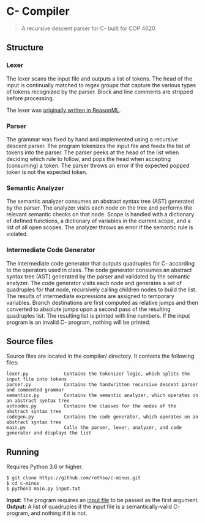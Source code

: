 C- Compiler
===========================
> A recursive descent parser for C- built for COP 4620.

## Structure

### Lexer
The lexer scans the input file and outputs a list of tokens. The head of the input is continually
matched to regex groups that capture the various types of tokens recognized by the parser. Block
and line comments are stripped before processing.

The lexer was [originally written in ReasonML](https://github.com/rothso/c-minus-lexer).

### Parser
The grammar was fixed by hand and implemented using a recursive descent parser. The program
tokenizes the input file and feeds the list of tokens into the parser. The parser peeks at the
head of the list when deciding which rule to follow, and pops the head when accepting (consuming)
a token. The parser throws an error if the expected popped token is not the expected token.

### Semantic Analyzer
The semantic analyzer consumes an abstract syntax tree (AST) generated by the parser. The
analyzer visits each node on the tree and performs the relevant semantic checks on that node.
Scope is handled with a dictionary of defined functions, a dictionary of variables in  the
current scope, and a list of all open scopes. The analyzer throws an error if the semantic rule
is violated.

### Intermediate Code Generator

The intermediate code generator that outputs quadruples for C- according to the operators used in
class. The code generator consumes an abstract syntax tree (AST) generated by the parser and
validated by the semantic analyzer. The code generator visits each node and generates a set of
quadruples for that node, recursively calling children nodes to build the list. The results of
intermediate expressions are assigned to temporary variables. Branch destinations are first
computed as relative jumps and then converted to absolute jumps upon a second pass of the
resulting quadruples list. The resulting list is printed with line numbers. If the input program
 is an invalid C- program, nothing will be printed.

## Source files

Source files are located in the compiler/ directory. It contains the following files:

```
lexer.py             Contains the tokenizer logic, which splits the input file into tokens
parser.py            Contains the handwritten recursive descent parser and commented grammar
semantics.py         Contains the semantic analyzer, which operates on an abstract syntax tree
astnodes.py          Contains the classes for the nodes of the abstract syntax tree
codegen.py           Contains the code generator, which operates on an abstract syntax tree
main.py              Calls the parser, lexer, analyzer, and code generator and displays the list
```

## Running

Requires Python 3.6 or higher.

```shell
$ git clone https://github.com/rothso/c-minus.git
$ cd c-minus
$ python3 main.py input.txt
```

**Input:** The program requires an [input file](input.txt) to be passed as the first argument. <br>
**Output:** A list of quadruples if the input file is a semantically-valid C- program, and
 nothing if it is not.
